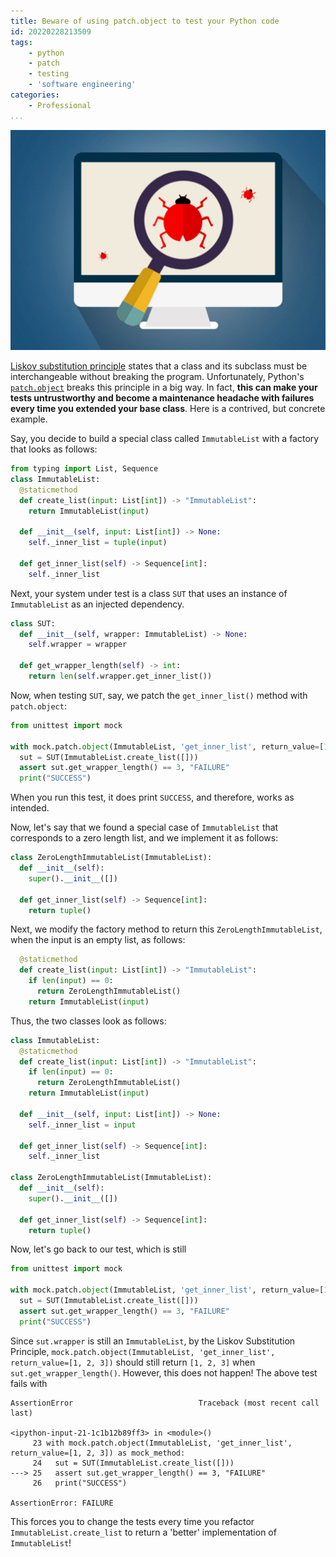 ```yaml
---
title: Beware of using patch.object to test your Python code
id: 20220228213509
tags:
    - python
    - patch
    - testing
    - 'software engineering'
categories:
    - Professional
...
```

![Software Testing](/images/software-testing.jpg)

[Liskov substitution principle](https://en.wikipedia.org/wiki/Liskov_substitution_principle) states that a class and its subclass must be interchangeable without breaking the program. Unfortunately, Python's [`patch.object`](https://docs.python.org/3/library/unittest.mock.html#patch-object) breaks this principle in a big way. In fact, **this can make your tests untrustworthy and become a maintenance headache with failures every time you extended your base class**. Here is a contrived, but concrete example.

<!-- more -->

Say, you decide to build a special class called `ImmutableList` with a factory that looks as follows:
```python
from typing import List, Sequence
class ImmutableList:
  @staticmethod
  def create_list(input: List[int]) -> "ImmutableList":
    return ImmutableList(input)

  def __init__(self, input: List[int]) -> None:
    self._inner_list = tuple(input)

  def get_inner_list(self) -> Sequence[int]:
    self._inner_list
```

Next, your system under test is a class `SUT` that uses an instance of `ImmutableList` as an injected dependency.
```python
class SUT:
  def __init__(self, wrapper: ImmutableList) -> None:
    self.wrapper = wrapper

  def get_wrapper_length(self) -> int:
    return len(self.wrapper.get_inner_list())
```

Now, when testing `SUT`, say, we patch the `get_inner_list()` method with `patch.object`:
```python
from unittest import mock

with mock.patch.object(ImmutableList, 'get_inner_list', return_value=[1, 2, 3]) as mock_method:
  sut = SUT(ImmutableList.create_list([]))
  assert sut.get_wrapper_length() == 3, "FAILURE"
  print("SUCCESS")
```
When you run this test, it does print `SUCCESS`, and therefore, works as intended.

Now, let's say that we found a special case of `ImmutableList` that corresponds to a zero length list, and we implement it as follows:
```python
class ZeroLengthImmutableList(ImmutableList):
  def __init__(self):
    super().__init__([])
  
  def get_inner_list(self) -> Sequence[int]:
    return tuple()
```
Next, we modify the factory method to return this `ZeroLengthImmutableList`, when the input is an empty list, as follows:
```python
  @staticmethod
  def create_list(input: List[int]) -> "ImmutableList":
    if len(input) == 0:
      return ZeroLengthImmutableList()
    return ImmutableList(input)
```

Thus, the two classes look as follows:
```python
class ImmutableList:
  @staticmethod
  def create_list(input: List[int]) -> "ImmutableList":
    if len(input) == 0:
      return ZeroLengthImmutableList()
    return ImmutableList(input)

  def __init__(self, input: List[int]) -> None:
    self._inner_list = input

  def get_inner_list(self) -> Sequence[int]:
    self._inner_list

class ZeroLengthImmutableList(ImmutableList):
  def __init__(self):
    super().__init__([])
  
  def get_inner_list(self) -> Sequence[int]:
    return tuple()
```

Now, let's go back to our test, which is still
```python
from unittest import mock

with mock.patch.object(ImmutableList, 'get_inner_list', return_value=[1, 2, 3]) as mock_method:
  sut = SUT(ImmutableList.create_list([]))
  assert sut.get_wrapper_length() == 3, "FAILURE"
  print("SUCCESS")
```
Since `sut.wrapper` is still an `ImmutableList`, by the Liskov Substitution Principle, `mock.patch.object(ImmutableList, 'get_inner_list', return_value=[1, 2, 3])` should still return `[1, 2, 3]` when `sut.get_wrapper_length()`. However, this does not happen! The above test fails with
```
AssertionError                            Traceback (most recent call last)

<ipython-input-21-1c1b12b89ff3> in <module>()
     23 with mock.patch.object(ImmutableList, 'get_inner_list', return_value=[1, 2, 3]) as mock_method:
     24   sut = SUT(ImmutableList.create_list([]))
---> 25   assert sut.get_wrapper_length() == 3, "FAILURE"
     26   print("SUCCESS")

AssertionError: FAILURE
```
This forces you to change the tests every time you refactor `ImmutableList.create_list` to return a 'better' implementation of `ImmutableList`!